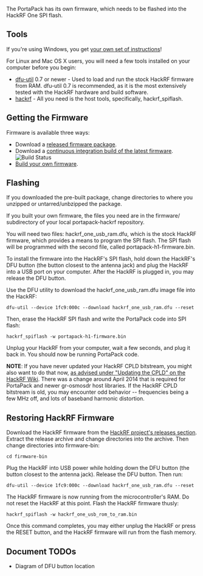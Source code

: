 The PortaPack has its own firmware, which needs to be flashed into the HackRF One SPI flash.

## Tools

If you're using Windows, you get [your own set of instructions](Updating-Firmware-Windows)!

For Linux and Mac OS X users, you will need a few tools installed on your computer before you begin:

* [dfu-util](http://dfu-util.sourceforge.net) 0.7 or newer - Used to load and run the stock HackRF firmware from RAM. dfu-util 0.7 is recommended, as it is the most extensively tested with the HackRF hardware and build software.
* [hackrf](https://github.com/mossmann/hackrf) - All you need is the host tools, specifically, hackrf_spiflash.

## Getting the Firmware

Firmware is available three ways:

* Download a [released firmware package](https://github.com/sharebrained/portapack-hackrf/releases).
* Download a [continuous integration build of the latest firmware](http://munchkins.net/portapack/). ![Build Status](https://travis-ci.org/sharebrained/portapack-hackrf.svg?branch=master)
* [Build your own firmware](Building-Firmware).

## Flashing

If you downloaded the pre-built package, change directories to where you unzipped or untarred/unbzipped the package.

If you built your own firmware, the files you need are in the firmware/ subdirectory of your local portapack-hackrf repository.

You will need two files: hackrf_one_usb_ram.dfu, which is the stock HackRF firmware, which provides a means to program the SPI flash. The SPI flash will be programmed with the second file, called portapack-h1-firmware.bin.

To install the firmware into the HackRF's SPI flash, hold down the HackRF's DFU button (the button closest to the antenna jack) and plug the HackRF into a USB port on your computer. After the HackRF is plugged in, you may release the DFU button.

Use the DFU utility to download the hackrf_one_usb_ram.dfu image file into the HackRF:

    dfu-util --device 1fc9:000c --download hackrf_one_usb_ram.dfu --reset

Then, erase the HackRF SPI flash and write the PortaPack code into SPI flash:

    hackrf_spiflash -w portapack-h1-firmware.bin

Unplug your HackRF from your computer, wait a few seconds, and plug it back in. You should now be running PortaPack code.

**NOTE**: If you have never updated your HackRF CPLD bitstream, you might also want to do that now, [as advised under "Updating the CPLD" on the HackRF Wiki](https://github.com/mossmann/hackrf/wiki/Updating-Firmware). There was a change around April 2014 that is required for PortaPack and newer gr-osmosdr host libraries. If the HackRF CPLD bitstream is old, you may encounter odd behavior -- frequencies being a few MHz off, and lots of baseband harmonic distortion.

## Restoring HackRF Firmware

Download the HackRF firmware from the [HackRF project's releases section](https://github.com/mossmann/hackrf/releases/). Extract the release archive and change directories into the archive. Then change directories into firmware-bin:

    cd firmware-bin

Plug the HackRF into USB power while holding down the DFU button (the button closest to the antenna jack). Release the DFU button. Then run:

    dfu-util --device 1fc9:000c --download hackrf_one_usb_ram.dfu --reset

The HackRF firmware is now running from the microcontroller's RAM. Do not reset the HackRF at this point. Flash the HackRF firmware thusly:

    hackrf_spiflash -w hackrf_one_usb_rom_to_ram.bin

Once this command completes, you may either unplug the HackRF or press the RESET button, and the HackRF firmware will run from the flash memory.

## Document TODOs

*  Diagram of DFU button location